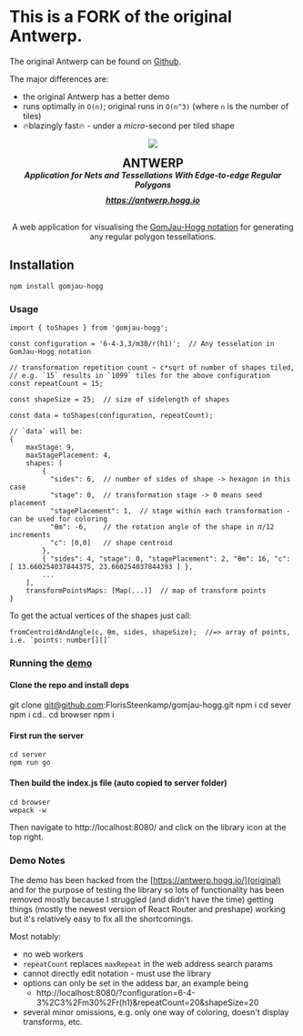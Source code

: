 # This is a FORK of the original Antwerp.

The original Antwerp can be found on [Github](https://github.com/HHogg/antwerp).

The major differences are:
* the original Antwerp has a better demo
* runs optimally in `O(n)`; original runs in `O(n^3)` (where `n` is the number of tiles)
* 🔥blazingly fast🔥 - under a *micro*-second per tiled shape


<p align="center">
  <img src="./site/assets/antwerp.svg" />
</p>

<h2 align="center" style="margin: 0">ANTWERP</h2>
<h5 align="center" style="margin: 0">Application for Nets and Tessellations With Edge-to-edge Regular Polygons</h5>
<h5 align="center"  style="margin: 10px"><a href="https://antwerp.hogg.io">https://antwerp.hogg.io</a></h5>

<p align="center"  style="margin-top: 30px">
  A web application for visualising the <a href="https://hogg.io/writings/generating-tessellations">GomJau-Hogg notation</a> for generating any regular polygon tessellations.
</p>


## Installation

```
npm install gomjau-hogg
```

### Usage

```
import { toShapes } from 'gomjau-hogg';

const configuration = '6-4-3,3/m30/r(h1)';  // Any tesselation in GomJau-Hogg notation

// transformation repetition count ~ c*sqrt of number of shapes tiled,
// e.g. `15` results in `1099` tiles for the above configuration
const repeatCount = 15;

const shapeSize = 25;  // size of sidelength of shapes

const data = toShapes(configuration, repeatCount);

// `data` will be:
{
    maxStage: 9,
    maxStagePlacement: 4,
    shapes: [
        {
          "sides": 6,  // number of sides of shape -> hexagon in this case
          "stage": 0,  // transformation stage -> 0 means seed placement
          "stagePlacement": 1,  // stage within each transformation - can be used for coloring
          "θm": -6,    // the rotation angle of the shape in 𝜋/12 increments
          "c": [0,0]   // shape centroid
        },
        { "sides": 4, "stage": 0, "stagePlacement": 2, "θm": 16, "c": [ 13.660254037844375, 23.660254037844393 ] },
        ...
    ],
    transformPointsMaps: [Map(...)]  // map of transform points
}
```

To get the actual vertices of the shapes just call:
```
fromCentroidAndAngle(c, θm, sides, shapeSize);  //=> array of points, i.e. `points: number[][]`
```


### Running the [demo](demo)

#### Clone the repo and install deps

git clone git@github.com:FlorisSteenkamp/gomjau-hogg.git
npm i
cd sever
npm i
cd..
cd browser
npm i

#### First run the server
```
cd server
npm run go

```

#### Then build the index.js file (auto copied to server folder)

```
cd browser
wepack -w
```

Then navigate to http://localhost:8080/ and click on the library icon at the top right.

### Demo Notes

The demo has been hacked from the [https://antwerp.hogg.io/](original) and for the
purpose of testing the library so lots of functionality has been removed mostly
because I struggled (and didn't have the time) getting things (mostly the newest
version of React Router and preshape) working but it's relatively easy to fix
all the shortcomings.

Most notably:
* no web workers
* `repeatCount` replaces `maxRepeat` in the web address search params
* cannot directly edit notation - must use the library
* options can only be set in the addess bar, an example being
  - http://localhost:8080/?configuration=6-4-3%2C3%2Fm30%2Fr(h1)&repeatCount=20&shapeSize=20
* several minor omissions, e.g. only one way of coloring, doesn't display transforms, etc.

